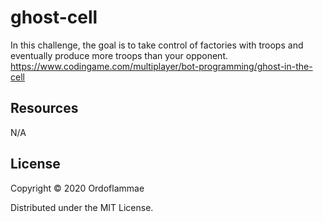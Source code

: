 # ghost-cell

In this challenge, the goal is to take control of factories with troops and eventually produce
more troops than your opponent. https://www.codingame.com/multiplayer/bot-programming/ghost-in-the-cell

## Resources
N/A

## License

Copyright © 2020 Ordoflammae

Distributed under the MIT License.
